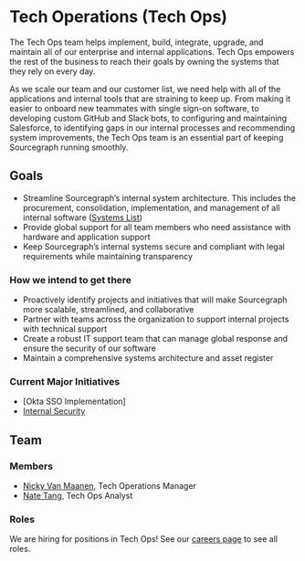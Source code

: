 # Tech Operations (Tech Ops)

The Tech Ops team helps implement, build, integrate, upgrade, and maintain all of our enterprise and internal applications. Tech Ops empowers the rest of the business to reach their goals by owning the systems that they rely on every day.

As we scale our team and our customer list, we need help with all of the applications and internal tools that are straining to keep up. From making it easier to onboard new teammates with single sign-on software, to developing custom GitHub and Slack bots, to configuring and maintaining Salesforce, to identifying gaps in our internal processes and recommending system improvements, the Tech Ops team is an essential part of keeping Sourcegraph running smoothly.

## Goals 

- Streamline Sourcegraph’s internal system architecture. This includes the procurement, consolidation, implementation, and management of all internal software ([Systems List](systems_list.md))
- Provide global support for all team members who need assistance with hardware and application support
- Keep Sourcegraph’s internal systems secure and compliant with legal requirements while maintaining transparency

### How we intend to get there

- Proactively identify projects and initiatives that will make Sourcegraph more scalable, streamlined, and collaborative
- Partner with teams across the organization to support internal projects with technical support
- Create a robust IT support team that can manage global response and ensure the security of our software
- Maintain a comprehensive systems architecture and asset register

### Current Major Initiatives

- [Okta SSO Implementation]
- [Internal Security](internal_security.md)

## Team

### Members

- [Nicky Van Maanen](../../company/team/index.md#nicky-van-maanen-she-her), Tech Operations Manager
- [Nate Tang](../../company/team/index.md#nate-tang-he-him), Tech Ops Analyst

### Roles

We are hiring for positions in Tech Ops! See our [careers page](https://boards.greenhouse.io/sourcegraph91) to see all roles.
